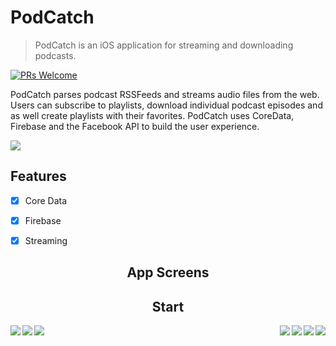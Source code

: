 # PodCatch

> PodCatch is an iOS application for streaming and downloading podcasts.


[![PRs Welcome](https://img.shields.io/badge/PRs-welcome-brightgreen.svg?style=flat-square)](http://makeapullrequest.com)

PodCatch parses podcast RSSFeeds and streams audio files from the web. Users can subscribe to playlists, download individual podcast episodes and as well create playlists with their favorites. PodCatch uses CoreData, Firebase and the Facebook API to build the user experience. 

![](https://raw.githubusercontent.com/chriswebb09/podcatcher/master/Resource/app.gif)

## Features

- [x] Core Data
- [x] Firebase
- [x] Streaming


<h2 align="center">App Screens</h2>


<h2 align="center">Start</h2>

<img src="https://raw.githubusercontent.com/chriswebb09/podcatcher/master/Resource/start-screen.jpg" align="left">

<img src="https://raw.githubusercontent.com/chriswebb09/podcatcher/master/Resource/signup.jpg" align="right">

<img src="https://raw.githubusercontent.com/chriswebb09/podcatcher/master/Resource/search-screen.jpg" align="left">
<img src="https://raw.githubusercontent.com/chriswebb09/podcatcher/master/Resource/playlist-screen.jpg" align="right">


<img src="https://raw.githubusercontent.com/chriswebb09/podcatcher/master/Resource/player-screen.jpg" align="left">
<img src="https://raw.githubusercontent.com/chriswebb09/podcatcher/master/Resource/add-to.png" align="right">

<img src="https://raw.githubusercontent.com/chriswebb09/podcatcher/master/Resource/browse-screen.png" align="right">


